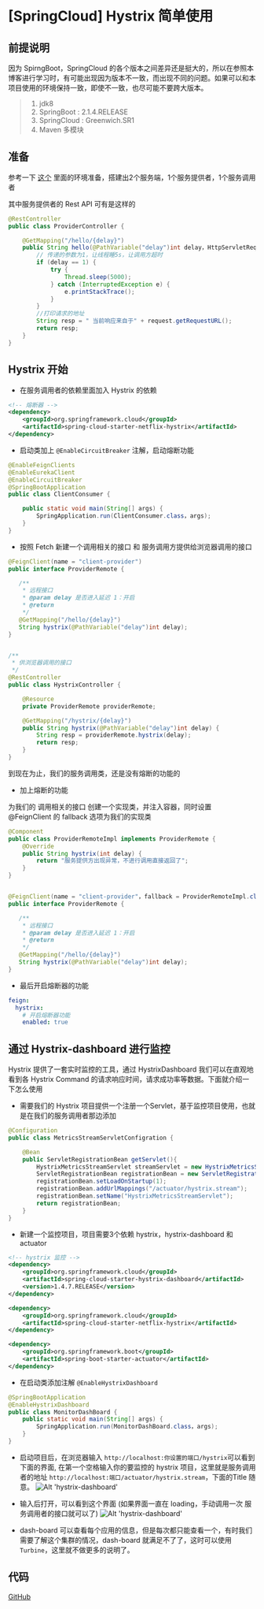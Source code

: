 # [SpringCloud] Hystrix 简单使用

## 前提说明
因为 SpirngBoot，SpringCloud 的各个版本之间差异还是挺大的，所以在参照本博客进行学习时，有可能出现因为版本不一致，而出现不同的问题。如果可以和本项目使用的环境保持一致，即使不一致，也尽可能不要跨大版本。
>1. jdk8
>2. SpringBoot : 2.1.4.RELEASE
>3. SpringCloud : Greenwich.SR1
>4. Maven 多模块

## 准备
参考一下 [这个](https://blog.csdn.net/LCN29/article/details/102087449) 里面的环境准备，搭建出2个服务端，1个服务提供者，1个服务调用者

其中服务提供者的 Rest API 可有是这样的
```java
@RestController
public class ProviderController {

    @GetMapping("/hello/{delay}")
    public String hello(@PathVariable("delay")int delay，HttpServletRequest request) {
        // 传递的参数为1，让线程睡5s，让调用方超时
        if (delay == 1) {
            try {
                Thread.sleep(5000);
            } catch (InterruptedException e) {
                e.printStackTrace();
            }
        }
        //打印请求的地址
        String resp = " 当前响应来自于" + request.getRequestURL();
        return resp;
    }
}
```

## Hystrix 开始

* 在服务调用者的依赖里面加入 Hystrix 的依赖

```xml
<!-- 熔断器 -->
<dependency>
    <groupId>org.springframework.cloud</groupId>
    <artifactId>spring-cloud-starter-netflix-hystrix</artifactId>
</dependency>
```

* 启动类加上 `@EnableCircuitBreaker` 注解，启动熔断功能

```java
@EnableFeignClients
@EnableEurekaClient
@EnableCircuitBreaker
@SpringBootApplication
public class ClientConsumer {

    public static void main(String[] args) {
        SpringApplication.run(ClientConsumer.class，args);
    }
}
```

* 按照 Fetch 新建一个调用相关的接口 和 服务调用方提供给浏览器调用的接口

```java
@FeignClient(name = "client-provider")
public interface ProviderRemote {

   /**
    * 远程接口
    * @param delay 是否进入延迟 1：开启
    * @return
    */
   @GetMapping("/hello/{delay}")
   String hystrix(@PathVariable("delay")int delay);
}


/**
 * 供浏览器调用的接口
 */
@RestController
public class HystrixController {

    @Resource
    private ProviderRemote providerRemote;

    @GetMapping("/hystrix/{delay}")
    public String hystrix(@PathVariable("delay")int delay) {
        String resp = providerRemote.hystrix(delay);
        return resp;
    }
}
```
到现在为止，我们的服务调用类，还是没有熔断的功能的

* 加上熔断的功能  

为我们的 调用相关的接口 创建一个实现类，并注入容器，同时设置 @FeignClient 的 fallback 选项为我们的实现类
```java
@Component
public class ProviderRemoteImpl implements ProviderRemote {
    @Override
    public String hystrix(int delay) {
        return "服务提供方出现异常，不进行调用直接返回了";
    }
}


@FeignClient(name = "client-provider"，fallback = ProviderRemoteImpl.class)
public interface ProviderRemote {

   /**
    * 远程接口
    * @param delay 是否进入延迟 1：开启
    * @return
    */
   @GetMapping("/hello/{delay}")
   String hystrix(@PathVariable("delay")int delay);
}
```

* 最后开启熔断器的功能

```yml
feign:
  hystrix:
    # 开启熔断器功能
    enabled: true
```

## 通过 Hystrix-dashboard 进行监控
Hystrix 提供了一套实时监控的工具，通过 HystrixDashboard 我们可以在直观地看到各 Hystrix Command 的请求响应时间，请求成功率等数据。下面就介绍一下怎么使用

* 需要我们的 Hystrix 项目提供一个注册一个Servlet，基于监控项目使用，也就是在我们的服务调用者那边添加

```java
@Configuration
public class MetricsStreamServletConfigration {

    @Bean
    public ServletRegistrationBean getServlet(){
        HystrixMetricsStreamServlet streamServlet = new HystrixMetricsStreamServlet();
        ServletRegistrationBean registrationBean = new ServletRegistrationBean(streamServlet);
        registrationBean.setLoadOnStartup(1);
        registrationBean.addUrlMappings("/actuator/hystrix.stream");
        registrationBean.setName("HystrixMetricsStreamServlet");
        return registrationBean;
    }
}
```

* 新建一个监控项目，项目需要3个依赖 hystrix，hystrix-dashboard 和 actuator

```xml
<!-- hystrix 监控 -->
<dependency>
    <groupId>org.springframework.cloud</groupId>
    <artifactId>spring-cloud-starter-hystrix-dashboard</artifactId>
    <version>1.4.7.RELEASE</version>
</dependency>

<dependency>
    <groupId>org.springframework.cloud</groupId>
    <artifactId>spring-cloud-starter-netflix-hystrix</artifactId>
</dependency>

<dependency>
    <groupId>org.springframework.boot</groupId>
    <artifactId>spring-boot-starter-actuator</artifactId>
</dependency>
```

* 在启动类添加注解 `@EnableHystrixDashboard`

```java
@SpringBootApplication
@EnableHystrixDashboard
public class MonitorDashBoard {
    public static void main(String[] args) {
        SpringApplication.run(MonitorDashBoard.class，args);
    }
}
```

* 启动项目后，在浏览器输入 `http://localhost:你设置的端口/hystrix`可以看到下面的界面, 在第一个空格输入你的要监控的 hystrix 项目，这里就是服务调用者的地址 `http://localhost:端口/actuator/hystrix.stream`，下面的Title 随意。
![Alt 'hystrix-dashboard'](https://s2.ax1x.com/2019/10/05/uy3uAf.png)


* 输入后打开，可以看到这个界面 (如果界面一直在 loading，手动调用一次 服务调用者的接口就可以了)
![Alt 'hystrix-dashboard'](https://s2.ax1x.com/2019/10/05/uy1sTf.png)


* dash-board 可以查看每个应用的信息，但是每次都只能查看一个，有时我们需要了解这个集群的情况，dash-board 就满足不了了，这时可以使用 `Turbine`，这里就不做更多的说明了。

## 代码
[GitHub](https://github.com/LCN29/SpringCloud/tree/master/spring-cloud-hystrix)

